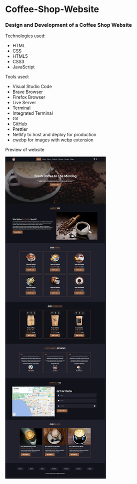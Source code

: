 # Coffee-Shop-Website

### Design and Development of a Coffee Shop Website

Technologies used:

- HTML
- CSS
- HTML5
- CSS3
- JavaScript

Tools used:

- Visual Studio Code
- Brave Browser
- Firefox Browser
- Live Server
- Terminal
- Integrated Terminal
- Git
- GitHub
- Prettier
- Netlify to host and deploy for production
- cwebp for images with webp extension

Preview of website

<a href="https://browse-coffee-shop.netlify.app/" target="_blank">
  <img src="images/coffeeShop.webp" alt="coffee shop" />
</a>
